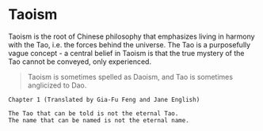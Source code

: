 # Taoism

Taoism is the root of Chinese philosophy that emphasizes living in harmony with the Tao, i.e. the forces behind the universe. The Tao is a purposefully vague concept - a central belief in Taoism is that the true mystery of the Tao cannot be conveyed, only experienced.

> Taoism is sometimes spelled as Daoism, and Tao is sometimes anglicized to Dao.

```
Chapter 1 (Translated by Gia-Fu Feng and Jane English)

The Tao that can be told is not the eternal Tao.
The name that can be named is not the eternal name.
```
